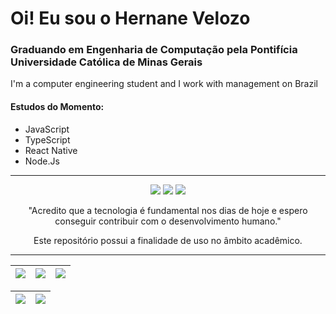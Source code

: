 # Oi! Eu sou o Hernane Velozo

### Graduando em Engenharia de Computação pela Pontifícia Universidade Católica de Minas Gerais
I'm a computer engineering student and I work with management on Brazil


#### Estudos do Momento: 
* JavaScript
* TypeScript
* React Native
* Node.Js
<hr>
<!-- Gmail -->
<div align="center">
<a href="https://github.com/hernanevelozo"> 
<a href="mailto:hernane.rosa@sga.pucminas.br"><img src="https://camo.githubusercontent.com/927d6b3961fa048ff7303daf291cb5869dfa25018997cf8c1373c2f6a85b1458/68747470733a2f2f696d672e736869656c64732e696f2f62616467652f2d476d61696c2d2532333333333f7374796c653d666f722d7468652d6261646765266c6f676f3d676d61696c266c6f676f436f6c6f723d7768697465" data-canonical-src="https://img.shields.io/badge/-Gmail-%23333?style=for-the-badge&amp;logo=gmail&amp;logoColor=white" style="max-width: 100%;"></a>
 <!-- LinkedIn -->
<a href="https://www.linkedin.com/in/hernane-velozo-0bb43b76" rel="nofollow"><img src="https://camo.githubusercontent.com/c00f87aeebbec37f3ee0857cc4c20b21fefde8a96caf4744383ebfe44a47fe3f/68747470733a2f2f696d672e736869656c64732e696f2f62616467652f2d4c696e6b6564496e2d2532333030373742353f7374796c653d666f722d7468652d6261646765266c6f676f3d6c696e6b6564696e266c6f676f436f6c6f723d7768697465" data-canonical-src="https://img.shields.io/badge/-LinkedIn-%230077B5?style=for-the-badge&amp;logo=linkedin&amp;logoColor=white" style="max-width: 100%;"></a> 
<!-- Instagram -->
<a href="https://www.instagram.com/hernanevelozo/" target="_blank"><img src="https://img.shields.io/badge/-Instagram-%23E4405F?style=for-the-badge&logo=instagram&logoColor=white" target="_blank"></a>
 <!-- linguagens utilizadas 
</div>
  <div align="center" style="display: inline_block"><br>
  <img align="center" alt="Hernane-C" height="30" width="40" src="https://cdn.jsdelivr.net/gh/devicons/devicon/icons/c/c-original.svg">
  <img align="center" alt="Hernane-Cpp" height="30" width="40" src="https://cdn.jsdelivr.net/gh/devicons/devicon/icons/cplusplus/cplusplus-original.svg"> 
  <img align="center" alt="Hernane-HTML" height="30" width="40" src="https://raw.githubusercontent.com/devicons/devicon/master/icons/html5/html5-original.svg">
  <img align="center" alt="Hernane-CSS" height="30" width="40" src="https://raw.githubusercontent.com/devicons/devicon/master/icons/css3/css3-original.svg">
  <img align="center" alt="Hernane-Js" height="30" width="40" src="https://raw.githubusercontent.com/devicons/devicon/master/icons/javascript/javascript-plain.svg"> 
  <img align="center" alt="Hernane-Python" height="30" width="40" src="https://raw.githubusercontent.com/devicons/devicon/master/icons/python/python-original.svg">
  <img align="center" alt="Hernane-Sqlserver" height="30" width="40" src="https://github.com/devicons/devicon/blob/master/icons/microsoftsqlserver/microsoftsqlserver-plain-wordmark.svg">
 <img align="center" alt="Hernane-Photoshop" height="30" width="40" src="https://github.com/devicons/devicon/blob/master/icons/photoshop/photoshop-plain.svg">
 <img align="center" alt="Hernane-PremierePro" height="30" width="40" src="https://github.com/devicons/devicon/blob/master/icons/premierepro/premierepro-plain.svg">
 <img align="center" alt="Hernane-React" height="30" width="40" src="https://raw.githubusercontent.com/devicons/devicon/master/icons/react/react-original.svg"> 
 <img align="center" alt="Hernane-Dart" height="30" width="40" src="https://github.com/devicons/devicon/blob/master/icons/dart/dart-original.svg">
 <img align="center" alt="Hernane-ArduinoStuff" height="30" width="40" src="https://github.com/devicons/devicon/blob/master/icons/arduino/arduino-original.svg">
 </div> 
-->
<br>
<P align="center">"Acredito que a tecnologia é fundamental nos dias de hoje e espero conseguir contribuir com o desenvolvimento humano."</P>
<P align="center">Este repositório possui a finalidade de uso no âmbito acadêmico.</P>
<hr>
 
| ![](http://github-profile-summary-cards.vercel.app/api/cards/stats?username=hernanevelozo&theme=nord_dark) | ![](http://github-profile-summary-cards.vercel.app/api/cards/repos-per-language?username=hernanevelozo&hide=Html&theme=nord_dark) | ![](http://github-profile-summary-cards.vercel.app/api/cards/most-commit-language?username=hernanevelozo&theme=nord_dark) |
| :-: | :-: | :-: |

| ![](http://github-profile-summary-cards.vercel.app/api/cards/profile-details?username=hernanevelozo&theme=nord_dark) | ![](https://github-readme-streak-stats.herokuapp.com/?user=hernanevelozo&hide_border=true&date_format=M%20j%5B%2C%20Y%5D&background=2D3742&stroke=2D3742&ring=6bbbca&fire=6bbbca&currStreakNum=fff&sideNums=6bbbca&currStreakLabel=6bbbca&sideLabels=fff&dates=fff) |
| :-: | :-: |
